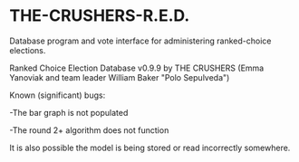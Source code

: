 # THE-CRUSHERS-R.E.D.
Database program and vote interface for administering ranked-choice elections.

Ranked Choice Election Database v0.9.9
by THE CRUSHERS (Emma Yanoviak and team leader William Baker "Polo Sepulveda")


Known (significant) bugs:

-The bar graph is not populated

-The round 2+ algorithm does not function

It is also possible the model is being stored or read incorrectly somewhere.
